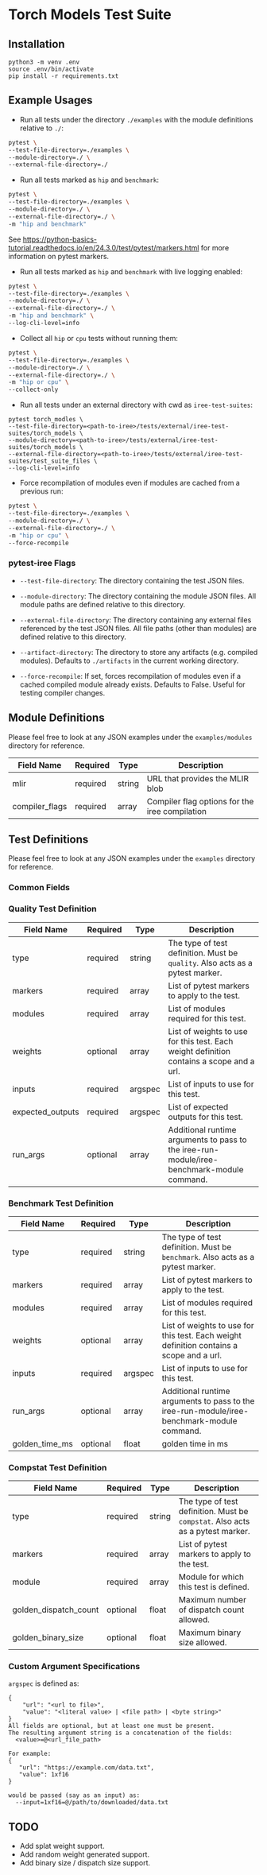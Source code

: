 # Torch Models Test Suite

## Installation

```
python3 -m venv .env
source .env/bin/activate
pip install -r requirements.txt
```

## Example Usages

- Run all tests under the directory `./examples` with the module definitions
  relative to `./`:

```bash
pytest \
--test-file-directory=./examples \
--module-directory=./ \
--external-file-directory=./
```

- Run all tests marked as `hip` and `benchmark`:

```bash
pytest \
--test-file-directory=./examples \
--module-directory=./ \
--external-file-directory=./ \
-m "hip and benchmark"
```

See
https://python-basics-tutorial.readthedocs.io/en/24.3.0/test/pytest/markers.html
for more information on pytest markers.

- Run all tests marked as `hip` and `benchmark` with live logging enabled:

```bash
pytest \
--test-file-directory=./examples \
--module-directory=./ \
--external-file-directory=./ \
-m "hip and benchmark" \
--log-cli-level=info
```

- Collect all `hip` or `cpu` tests without running them:

```bash
pytest \
--test-file-directory=./examples \
--module-directory=./ \
--external-file-directory=./ \
-m "hip or cpu" \
--collect-only
```

- Run all tests under an external directory with cwd as `iree-test-suites`:

```
pytest torch_modles \
--test-file-directory=<path-to-iree>/tests/external/iree-test-suites/torch_models \
--module-directory=<path-to-iree>/tests/external/iree-test-suites/torch_models \
--external-file-directory=<path-to-iree>/tests/external/iree-test-suites/test_suite_files \
--log-cli-level=info
```

- Force recompilation of modules even if modules are cached from a previous run:

```bash
pytest \
--test-file-directory=./examples \
--module-directory=./ \
--external-file-directory=./ \
-m "hip or cpu" \
--force-recompile
```

### pytest-iree Flags

- `--test-file-directory`: The directory containing the test JSON files.
- `--module-directory`: The directory containing the module JSON files. All
  module paths are defined relative to this directory.
- `--external-file-directory`: The directory containing any external files
  referenced by the test JSON files. All file paths (other than modules) are
  defined relative to this directory.

- `--artifact-directory`: The directory to store any artifacts (e.g. compiled
  modules). Defaults to `./artifacts` in the current working directory.
- `--force-recompile`: If set, forces recompilation of modules even if a cached
  compiled module already exists. Defaults to False. Useful for testing
  compiler changes.

## Module Definitions

Please feel free to look at any JSON examples under the `examples/modules` directory for reference.

| Field Name                     | Required | Type    | Description                                                                                                                                      |
| ------------------------------ | -------- | ------- | ------------------------------------------------------------------------------------------------------------------------------------------------ |
| mlir                           | required | string  | URL that provides the MLIR blob                                                                                                                  |
| compiler_flags                 | required | array   | Compiler flag options for the iree compilation                                                                                                   |

## Test Definitions

Please feel free to look at any JSON examples under the `examples` directory for reference.

### Common Fields

### Quality Test Definition

| Field Name                     | Required | Type    | Description                                                                                                                                      |
| ------------------------------ | -------- | ------- | ------------------------------------------------------------------------------------------------------------------------------------------------ |
| type                           | required | string  | The type of test definition. Must be `quality`. Also acts as a pytest marker.                                                                    |
| markers                        | required | array   | List of pytest markers to apply to the test.                                                                                                     |
| modules                        | required | array   | List of modules required for this test.                                                                                                          |
| weights                        | optional | array   | List of weights to use for this test. Each weight definition contains a scope and a url.                                                         |
| inputs                         | required | argspec | List of inputs to use for this test.                                                                                                             |
| expected_outputs               | required | argspec | List of expected outputs for this test.                                                                                                          |
| run_args                       | optional | array   | Additional runtime arguments to pass to the iree-run-module/iree-benchmark-module command.                                                       |

### Benchmark Test Definition

| Field Name                     | Required | Type    | Description                                                                                                                                      |
| ------------------------------ | -------- | ------- | ------------------------------------------------------------------------------------------------------------------------------------------------ |
| type                           | required | string  | The type of test definition. Must be `benchmark`. Also acts as a pytest marker.                                                                  |
| markers                        | required | array   | List of pytest markers to apply to the test.                                                                                                     |
| modules                        | required | array   | List of modules required for this test.                                                                                                          |
| weights                        | optional | array   | List of weights to use for this test. Each weight definition contains a scope and a url.                                                         |
| inputs                         | required | argspec | List of inputs to use for this test.                                                                                                             |
| run_args                       | optional | array   | Additional runtime arguments to pass to the iree-run-module/iree-benchmark-module command.                                                       |
| golden_time_ms                 | optional | float   | golden time in ms                                                                                                                                |
###  Compstat Test Definition

| Field Name                     | Required | Type    | Description                                                                                                                                      |
| ------------------------------ | -------- | ------- | ------------------------------------------------------------------------------------------------------------------------------------------------ |
| type                           | required | string  | The type of test definition. Must be `compstat`. Also acts as a pytest marker.                                                                   |
| markers                        | required | array   | List of pytest markers to apply to the test.                                                                                                     |
| module                         | required | array   | Module for which this test is defined.                                                                                                           |
| golden_dispatch_count          | optional | float   | Maximum number of dispatch count allowed.                                                                                                        |
| golden_binary_size             | optional | float   | Maximum binary size allowed.                                                                                                                     |

### Custom Argument Specifications

`argspec` is defined as:

```
{
    "url": "<url to file>",
    "value": "<literal value> | <file path> | <byte string>"
}
All fields are optional, but at least one must be present.
The resulting argument string is a concatenation of the fields:
  <value>=@<url_file_path>

For example:
{
   "url": "https://example.com/data.txt",
   "value": 1xf16
}

would be passed (say as an input) as:
  --input=1xf16=@/path/to/downloaded/data.txt
```

## TODO

- Add splat weight support.
- Add random weight generated support.
- Add binary size / dispatch size support.

